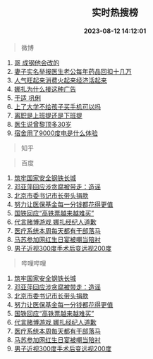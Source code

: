 <div align="center"><h2>实时热搜榜</h2><h4>2023-08-12 14:12:01</h4></div>

> 微博  

1. [哥 成钢他会改的](https://s.weibo.com/weibo?q=%E5%93%A5%20%E6%88%90%E9%92%A2%E4%BB%96%E4%BC%9A%E6%94%B9%E7%9A%84&t=31&band_rank=1&Refer=top)<br />
2. [妻子实名举报医生老公每年药品回扣十几万](https://s.weibo.com/weibo?q=%23%E5%A6%BB%E5%AD%90%E5%AE%9E%E5%90%8D%E4%B8%BE%E6%8A%A5%E5%8C%BB%E7%94%9F%E8%80%81%E5%85%AC%E6%AF%8F%E5%B9%B4%E8%8D%AF%E5%93%81%E5%9B%9E%E6%89%A3%E5%8D%81%E5%87%A0%E4%B8%87%23&t=31&band_rank=2&Refer=top)<br />
3. [人气旺起来消费火起来经济活起来](https://s.weibo.com/weibo?q=%23%E4%BA%BA%E6%B0%94%E6%97%BA%E8%B5%B7%E6%9D%A5%E6%B6%88%E8%B4%B9%E7%81%AB%E8%B5%B7%E6%9D%A5%E7%BB%8F%E6%B5%8E%E6%B4%BB%E8%B5%B7%E6%9D%A5%23&t=31&band_rank=3&Refer=top)<br />
4. [娜扎为什么接这种广告](https://s.weibo.com/weibo?q=%E5%A8%9C%E6%89%8E%E4%B8%BA%E4%BB%80%E4%B9%88%E6%8E%A5%E8%BF%99%E7%A7%8D%E5%B9%BF%E5%91%8A&t=31&band_rank=4&Refer=top)<br />
5. [于适 巩俐](https://s.weibo.com/weibo?q=%E4%BA%8E%E9%80%82%20%E5%B7%A9%E4%BF%90&t=31&band_rank=5&Refer=top)<br />
6. [上了大学不给孩子买手机可以吗](https://s.weibo.com/weibo?q=%E4%B8%8A%E4%BA%86%E5%A4%A7%E5%AD%A6%E4%B8%8D%E7%BB%99%E5%AD%A9%E5%AD%90%E4%B9%B0%E6%89%8B%E6%9C%BA%E5%8F%AF%E4%BB%A5%E5%90%97&t=31&band_rank=6&Refer=top)<br />
7. [离职是上班提还是下班提](https://s.weibo.com/weibo?q=%23%E7%A6%BB%E8%81%8C%E6%98%AF%E4%B8%8A%E7%8F%AD%E6%8F%90%E8%BF%98%E6%98%AF%E4%B8%8B%E7%8F%AD%E6%8F%90%23&t=31&band_rank=7&Refer=top)<br />
8. [医生说曾黎顶多30岁](https://s.weibo.com/weibo?q=%23%E5%8C%BB%E7%94%9F%E8%AF%B4%E6%9B%BE%E9%BB%8E%E9%A1%B6%E5%A4%9A30%E5%B2%81%23&t=31&band_rank=8&Refer=top)<br />
9. [宿舍用了9000度电是什么体验](https://s.weibo.com/weibo?q=%23%E5%AE%BF%E8%88%8D%E7%94%A8%E4%BA%869000%E5%BA%A6%E7%94%B5%E6%98%AF%E4%BB%80%E4%B9%88%E4%BD%93%E9%AA%8C%23&t=31&band_rank=9&Refer=top)<br />

> 知乎  


> 百度  

1. [筑牢国家安全钢铁长城](https://www.baidu.com/s?wd=%E7%AD%91%E7%89%A2%E5%9B%BD%E5%AE%B6%E5%AE%89%E5%85%A8%E9%92%A2%E9%93%81%E9%95%BF%E5%9F%8E&sa=fyb_news&rsv_dl=fyb_news)<br />
2. [邓亚萍回应涉贪腐被带走：造谣](https://www.baidu.com/s?wd=%E9%82%93%E4%BA%9A%E8%90%8D%E5%9B%9E%E5%BA%94%E6%B6%89%E8%B4%AA%E8%85%90%E8%A2%AB%E5%B8%A6%E8%B5%B0%EF%BC%9A%E9%80%A0%E8%B0%A3&sa=fyb_news&rsv_dl=fyb_news)<br />
3. [北京市委书记市长带头捐款](https://www.baidu.com/s?wd=%E5%8C%97%E4%BA%AC%E5%B8%82%E5%A7%94%E4%B9%A6%E8%AE%B0%E5%B8%82%E9%95%BF%E5%B8%A6%E5%A4%B4%E6%8D%90%E6%AC%BE&sa=fyb_news&rsv_dl=fyb_news)<br />
4. [努力让医保基金每一分钱都花得更值](https://www.baidu.com/s?wd=%E5%8A%AA%E5%8A%9B%E8%AE%A9%E5%8C%BB%E4%BF%9D%E5%9F%BA%E9%87%91%E6%AF%8F%E4%B8%80%E5%88%86%E9%92%B1%E9%83%BD%E8%8A%B1%E5%BE%97%E6%9B%B4%E5%80%BC&sa=fyb_news&rsv_dl=fyb_news)<br />
5. [国铁回应“高铁票越来越难买”](https://www.baidu.com/s?wd=%E5%9B%BD%E9%93%81%E5%9B%9E%E5%BA%94%E2%80%9C%E9%AB%98%E9%93%81%E7%A5%A8%E8%B6%8A%E6%9D%A5%E8%B6%8A%E9%9A%BE%E4%B9%B0%E2%80%9D&sa=fyb_news&rsv_dl=fyb_news)<br />
6. [代言赌博游戏 娜扎经纪人道歉](https://www.baidu.com/s?wd=%E4%BB%A3%E8%A8%80%E8%B5%8C%E5%8D%9A%E6%B8%B8%E6%88%8F+%E5%A8%9C%E6%89%8E%E7%BB%8F%E7%BA%AA%E4%BA%BA%E9%81%93%E6%AD%89&sa=fyb_news&rsv_dl=fyb_news)<br />
7. [医疗系统本周每天都有干部落马](https://www.baidu.com/s?wd=%E5%8C%BB%E7%96%97%E7%B3%BB%E7%BB%9F%E6%9C%AC%E5%91%A8%E6%AF%8F%E5%A4%A9%E9%83%BD%E6%9C%89%E5%B9%B2%E9%83%A8%E8%90%BD%E9%A9%AC&sa=fyb_news&rsv_dl=fyb_news)<br />
8. [马苏参加网红生日宴被嘲当陪衬](https://www.baidu.com/s?wd=%E9%A9%AC%E8%8B%8F%E5%8F%82%E5%8A%A0%E7%BD%91%E7%BA%A2%E7%94%9F%E6%97%A5%E5%AE%B4%E8%A2%AB%E5%98%B2%E5%BD%93%E9%99%AA%E8%A1%AC&sa=fyb_news&rsv_dl=fyb_news)<br />
9. [男子近视300度手术后变远视200度](https://www.baidu.com/s?wd=%E7%94%B7%E5%AD%90%E8%BF%91%E8%A7%86300%E5%BA%A6%E6%89%8B%E6%9C%AF%E5%90%8E%E5%8F%98%E8%BF%9C%E8%A7%86200%E5%BA%A6&sa=fyb_news&rsv_dl=fyb_news)<br />

> 哔哩哔哩  

1. [筑牢国家安全钢铁长城](https://www.baidu.com/s?wd=%E7%AD%91%E7%89%A2%E5%9B%BD%E5%AE%B6%E5%AE%89%E5%85%A8%E9%92%A2%E9%93%81%E9%95%BF%E5%9F%8E&sa=fyb_news&rsv_dl=fyb_news)<br />
2. [邓亚萍回应涉贪腐被带走：造谣](https://www.baidu.com/s?wd=%E9%82%93%E4%BA%9A%E8%90%8D%E5%9B%9E%E5%BA%94%E6%B6%89%E8%B4%AA%E8%85%90%E8%A2%AB%E5%B8%A6%E8%B5%B0%EF%BC%9A%E9%80%A0%E8%B0%A3&sa=fyb_news&rsv_dl=fyb_news)<br />
3. [北京市委书记市长带头捐款](https://www.baidu.com/s?wd=%E5%8C%97%E4%BA%AC%E5%B8%82%E5%A7%94%E4%B9%A6%E8%AE%B0%E5%B8%82%E9%95%BF%E5%B8%A6%E5%A4%B4%E6%8D%90%E6%AC%BE&sa=fyb_news&rsv_dl=fyb_news)<br />
4. [努力让医保基金每一分钱都花得更值](https://www.baidu.com/s?wd=%E5%8A%AA%E5%8A%9B%E8%AE%A9%E5%8C%BB%E4%BF%9D%E5%9F%BA%E9%87%91%E6%AF%8F%E4%B8%80%E5%88%86%E9%92%B1%E9%83%BD%E8%8A%B1%E5%BE%97%E6%9B%B4%E5%80%BC&sa=fyb_news&rsv_dl=fyb_news)<br />
5. [国铁回应“高铁票越来越难买”](https://www.baidu.com/s?wd=%E5%9B%BD%E9%93%81%E5%9B%9E%E5%BA%94%E2%80%9C%E9%AB%98%E9%93%81%E7%A5%A8%E8%B6%8A%E6%9D%A5%E8%B6%8A%E9%9A%BE%E4%B9%B0%E2%80%9D&sa=fyb_news&rsv_dl=fyb_news)<br />
6. [代言赌博游戏 娜扎经纪人道歉](https://www.baidu.com/s?wd=%E4%BB%A3%E8%A8%80%E8%B5%8C%E5%8D%9A%E6%B8%B8%E6%88%8F+%E5%A8%9C%E6%89%8E%E7%BB%8F%E7%BA%AA%E4%BA%BA%E9%81%93%E6%AD%89&sa=fyb_news&rsv_dl=fyb_news)<br />
7. [医疗系统本周每天都有干部落马](https://www.baidu.com/s?wd=%E5%8C%BB%E7%96%97%E7%B3%BB%E7%BB%9F%E6%9C%AC%E5%91%A8%E6%AF%8F%E5%A4%A9%E9%83%BD%E6%9C%89%E5%B9%B2%E9%83%A8%E8%90%BD%E9%A9%AC&sa=fyb_news&rsv_dl=fyb_news)<br />
8. [马苏参加网红生日宴被嘲当陪衬](https://www.baidu.com/s?wd=%E9%A9%AC%E8%8B%8F%E5%8F%82%E5%8A%A0%E7%BD%91%E7%BA%A2%E7%94%9F%E6%97%A5%E5%AE%B4%E8%A2%AB%E5%98%B2%E5%BD%93%E9%99%AA%E8%A1%AC&sa=fyb_news&rsv_dl=fyb_news)<br />
9. [男子近视300度手术后变远视200度](https://www.baidu.com/s?wd=%E7%94%B7%E5%AD%90%E8%BF%91%E8%A7%86300%E5%BA%A6%E6%89%8B%E6%9C%AF%E5%90%8E%E5%8F%98%E8%BF%9C%E8%A7%86200%E5%BA%A6&sa=fyb_news&rsv_dl=fyb_news)<br />
